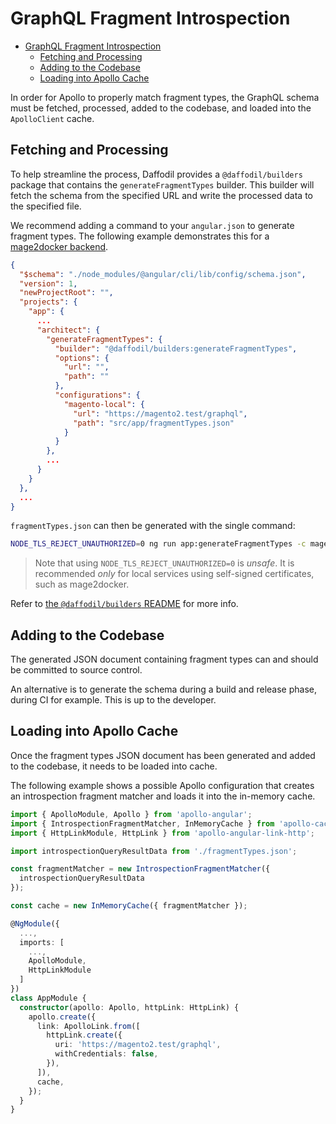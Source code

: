 # GraphQL Fragment Introspection

- [GraphQL Fragment Introspection](#graphql-fragment-introspection)
  - [Fetching and Processing](#fetching-and-processing)
  - [Adding to the Codebase](#adding-to-the-codebase)
  - [Loading into Apollo Cache](#loading-into-apollo-cache)

In order for Apollo to properly match fragment types, the GraphQL schema must be fetched, processed, added to the codebase, and loaded into the `ApolloClient` cache.

<!-- TODO: add link to apollo docs -->

## Fetching and Processing

To help streamline the process, Daffodil provides a `@daffodil/builders` package that contains the `generateFragmentTypes` builder. This builder will fetch the schema from the specified URL and write the processed data to the specified file.

We recommend adding a command to your `angular.json` to generate fragment types. The following example demonstrates this for a [mage2docker backend](https://github.com/graycoreio/mage2docker).

```json
{
  "$schema": "./node_modules/@angular/cli/lib/config/schema.json",
  "version": 1,
  "newProjectRoot": "",
  "projects": {
    "app": {
      ...
      "architect": {
        "generateFragmentTypes": {
          "builder": "@daffodil/builders:generateFragmentTypes",
          "options": {
            "url": "",
            "path": ""
          },
          "configurations": {
            "magento-local": {
              "url": "https://magento2.test/graphql",
              "path": "src/app/fragmentTypes.json"
            }
          }
        },
        ...
      }
    }
  },
  ...
}
```

`fragmentTypes.json` can then be generated with the single command:
```bash
NODE_TLS_REJECT_UNAUTHORIZED=0 ng run app:generateFragmentTypes -c magento-local
```

> Note that using `NODE_TLS_REJECT_UNAUTHORIZED=0` is _unsafe_. It is recommended _only_ for local services using self-signed certificates, such as mage2docker.

Refer to [the `@daffodil/builders` README](../../tools/builders/README) for more info.

## Adding to the Codebase

The generated JSON document containing fragment types can and should be committed to source control.

An alternative is to generate the schema during a build and release phase, during CI for example. This is up to the developer.

## Loading into Apollo Cache

Once the fragment types JSON document has been generated and added to the codebase, it needs to be loaded into cache.

The following example shows a possible Apollo configuration that creates an introspection fragment matcher and loads it into the in-memory cache.

```typescript
import { ApolloModule, Apollo } from 'apollo-angular';
import { IntrospectionFragmentMatcher, InMemoryCache } from 'apollo-cache-inmemory';
import { HttpLinkModule, HttpLink } from 'apollo-angular-link-http';

import introspectionQueryResultData from './fragmentTypes.json';

const fragmentMatcher = new IntrospectionFragmentMatcher({
  introspectionQueryResultData
});

const cache = new InMemoryCache({ fragmentMatcher });

@NgModule({
  ...,
  imports: [
    ...,
    ApolloModule,
    HttpLinkModule
  ]
})
class AppModule {
  constructor(apollo: Apollo, httpLink: HttpLink) {
    apollo.create({
      link: ApolloLink.from([
        httpLink.create({
          uri: 'https://magento2.test/graphql',
          withCredentials: false,
        }),
      ]),
      cache,
    });
  }
}
```


